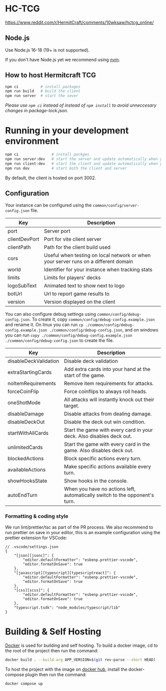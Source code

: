 # HC-TCG

https://www.reddit.com/r/HermitCraft/comments/10wksaw/hctcg_online/

## Node.js

Use Node.js 16-18 (19+ is not supported).

If you don't have Node.js yet we recommend using [nvm](https://github.com/nvm-sh/nvm).

## How to host Hermitcraft TCG

```sh
npm ci          # install packages
npm run build   # build the client
npm run server  # start the sever
```

_Please use `npm ci` instead of instead of `npm install` to avoid unneccesary changes in package-lock.json._

# Running in your development environment

```sh
npm ci               # install packges
npm run server:dev   # start the server and update automatically when you make changes
npm run client:dev   # start the client and update automatically when you make changes
npm run dev          # start both the client and server
```

By default, the client is hosted on port 3002.

## Configuration

Your instance can be configured using the `common/config/server-config.json` file.

| Key           | Description                                                                         |
| ------------- | ----------------------------------------------------------------------------------- |
| port          | Server port                                                                         |
| clientDevPort | Port for vite client server                                                         |
| clientPath    | Path for the client build used                                                      |
| cors          | Useful when testing on local network or when your server runs on a different domain |
| world         | Identifier for your instance when tracking stats                                    |
| limits        | Limits for players' decks                                                           |
| logoSubText   | Animated text to show next to logo                                                  |
| botUrl        | Url to report game results to                                                       |
| version       | Version displayed on the client                                                     |

You can also configure debug settings using `common/config/debug-config.json`. To create it, copy `common/config/debug-config.example.json` and rename it. On linux you can run `cp ./common/config/debug-config.example.json ./common/config/debug-config.json`, and on windows you can run `copy ./common/config/debug-config.example.json ./common/config/debug-config.json` to create the file.

| Key                   | Description                                                                 |
| --------------------- | --------------------------------------------------------------------------- |
| disableDeckValidation | Disable deck validation                                                     |
| extraStartingCards    | Add extra cards into your hand at the start of the game.                    |
| noItemRequirements    | Remove item requirements for attacks.                                       |
| forceCoinFlip         | Force coinflips to always roll heads.                                       |
| oneShotMode           | All attacks will instantly knock out their target.                          |
| disableDamage         | Disable attacks from dealing damage.                                        |
| disableDeckOut        | Disable the deck out win condition.                                         |
| startWithAllCards     | Start the game with every card in your deck. Also disables deck out.        |
| unlimitedCards        | Start the game with every card in the game. Also disables deck out.         |
| blockedActions        | Block specific actions every turn.                                          |
| availableActions      | Make specific actions available every turn.                                 |
| showHooksState        | Show hooks in the console.                                                  |
| autoEndTurn           | When you have no actions left, automatically switch to the opponent's turn. |

### Formatting & coding style

We run lint/prettier/tsc as part of the PR process. We also recommend to run prettier on save in your editor, this is an example configuration using the prettier extension for VSCode:

```jsonc
// .vscode/settings.json
{
	"[json][jsonc]": {
		"editor.defaultFormatter": "esbenp.prettier-vscode",
		"editor.formatOnSave": true
	},
	"[javascript][typescript][typescriptreact]": {
		"editor.defaultFormatter": "esbenp.prettier-vscode",
		"editor.formatOnSave": true
	},
	"[css][scss]": {
		"editor.defaultFormatter": "esbenp.prettier-vscode",
		"editor.formatOnSave": true
	},
	"typescript.tsdk": "node_modules/typescript/lib"
}
```

# Building & Self Hosting

[Docker](https://docs.docker.com/) is used for building and self hosting. To build a docker image, cd to the root of the project then run the command:
```sh
docker build . --build-arg APP_VERSION=$(git rev-parse --short HEAD)
```

To host the project with the image on [docker hub](https://hub.docker.com/r/benji42/hc-tcg), install the docker-compose plugin then run the command:
```sh
docker compose up
```
